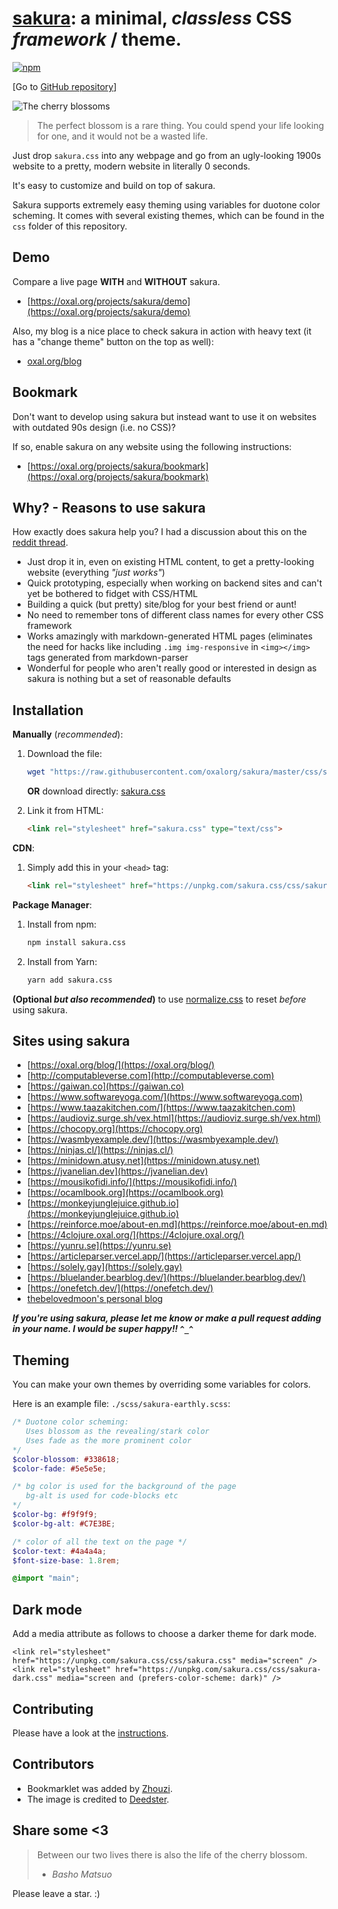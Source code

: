 # [sakura](https://oxal.org/projects/sakura): a minimal, ***classless*** CSS *framework* / **theme**.

[![npm][npm-image]][npm-url]

[npm-image]: https://img.shields.io/npm/v/sakura.css.svg?colorB=982c61
[npm-url]: https://www.npmjs.com/package/sakura.css

[Go to [GitHub repository](https://github.com/oxalorg/sakura)]

![The cherry blossoms](sakura160.jpg)

> The perfect blossom is a rare thing. You could spend your life looking for
> one, and it would not be a wasted life.

Just drop `sakura.css` into any webpage and go from an ugly-looking 1900s
website to a pretty, modern website in literally 0 seconds.

It's easy to customize and build on top of sakura.

Sakura supports extremely easy theming using variables for duotone color
scheming. It comes with several existing themes, which can be found in the `css`
folder of this repository.

## Demo

Compare a live page **WITH** and **WITHOUT** sakura.

* [https://oxal.org/projects/sakura/demo](https://oxal.org/projects/sakura/demo)

Also, my blog is a nice place to check sakura in action with heavy text (it has
a "change theme" button on the top as well):

* [oxal.org/blog](https://oxal.org/blog/)

## Bookmark

Don't want to develop using sakura but instead want to use it on websites with
outdated 90s design (i.e. no CSS)?

If so, enable sakura on any website using the following
instructions:

* [https://oxal.org/projects/sakura/bookmark](https://oxal.org/projects/sakura/bookmark)

## Why? - Reasons to use sakura

How exactly does sakura help you? I had a discussion about this on the
[reddit thread](https://www.reddit.com/r/webdev/comments/68zpdp/sakura_a_minimal_classless_css_theme_just_drop_it/).

- Just drop it in, even on existing HTML content, to get a pretty-looking
  website (everything *"just works"*)
- Quick prototyping, especially when working on backend sites and can't yet be
  bothered to fidget with CSS/HTML
- Building a quick (but pretty) site/blog for your best friend or aunt!
- No need to remember tons of different class names for every other CSS
  framework
- Works amazingly with markdown-generated HTML pages (eliminates the need for
  hacks like including `.img img-responsive` in `<img></img>` tags generated
  from markdown-parser
- Wonderful for people who aren't really good or interested in design as sakura
  is nothing but a set of reasonable defaults

## Installation

**Manually** (*recommended*):

1. Download the file:

    ```bash
    wget "https://raw.githubusercontent.com/oxalorg/sakura/master/css/sakura.css"
    ```

    **OR** download directly:
    [sakura.css](https://raw.githubusercontent.com/oxalorg/sakura/master/css/sakura.css)

2. Link it from HTML:

    ```html
    <link rel="stylesheet" href="sakura.css" type="text/css">
    ```

**CDN**:

1. Simply add this in your `<head>` tag:

    ```html
    <link rel="stylesheet" href="https://unpkg.com/sakura.css/css/sakura.css" type="text/css">
    ```

**Package Manager**:

1. Install from npm:

    ```bash
    npm install sakura.css
    ```

2. Install from Yarn:

    ```bash
    yarn add sakura.css
    ```

**(Optional *but also recommended*)** to use
[normalize.css](https://github.com/necolas/normalize.css/)
to reset *before* using sakura.

## Sites using sakura

* [https://oxal.org/blog/](https://oxal.org/blog/)
* [http://computableverse.com](http://computableverse.com)
* [https://gaiwan.co](https://gaiwan.co)
* [https://www.softwareyoga.com/](https://www.softwareyoga.com)
* [https://www.taazakitchen.com/](https://www.taazakitchen.com)
* [https://audioviz.surge.sh/vex.html](https://audioviz.surge.sh/vex.html)
* [https://chocopy.org](https://chocopy.org)
* [https://wasmbyexample.dev/](https://wasmbyexample.dev/)
* [https://ninjas.cl/](https://ninjas.cl/)
* [https://minidown.atusy.net](https://minidown.atusy.net)
* [https://jvanelian.dev](https://jvanelian.dev)
* [https://mousikofidi.info/](https://mousikofidi.info/)
* [https://ocamlbook.org](https://ocamlbook.org)
* [https://monkeyjunglejuice.github.io](https://monkeyjunglejuice.github.io)
* [https://reinforce.moe/about-en.md](https://reinforce.moe/about-en.md)
* [https://4clojure.oxal.org/](https://4clojure.oxal.org/)
* [https://yunru.se](https://yunru.se)
* [https://articleparser.vercel.app/](https://articleparser.vercel.app/)
* [https://solely.gay](https://solely.gay)
* [https://bluelander.bearblog.dev/](https://bluelander.bearblog.dev/)
* [https://onefetch.dev/](https://onefetch.dev/)
* [thebelovedmoon's personal blog](https://thebelovedmoon.github.io/thebelovedmoon/blog)

***If you're using sakura, please let me know or make a pull request adding in
your name. I would be super happy!! `^_^`***

## Theming

You can make your own themes by overriding some variables for colors.

Here is an example file: `./scss/sakura-earthly.scss`:

```scss
/* Duotone color scheming:
   Uses blossom as the revealing/stark color
   Uses fade as the more prominent color
*/
$color-blossom: #338618;
$color-fade: #5e5e5e;

/* bg color is used for the background of the page
   bg-alt is used for code-blocks etc
*/
$color-bg: #f9f9f9;
$color-bg-alt: #C7E3BE;

/* color of all the text on the page */
$color-text: #4a4a4a;
$font-size-base: 1.8rem;

@import "main";
```

## Dark mode

Add a media attribute as follows to choose a darker theme for dark mode.

```
<link rel="stylesheet" href="https://unpkg.com/sakura.css/css/sakura.css" media="screen" />
<link rel="stylesheet" href="https://unpkg.com/sakura.css/css/sakura-dark.css" media="screen and (prefers-color-scheme: dark)" />
```

## Contributing

Please have a look at the [instructions](CONTRIBUTING.md).

## Contributors

* Bookmarklet was added by [Zhouzi](https://github.com/Zhouzi).
* The image is credited to
[Deedster](https://pixabay.com/en/users/Deedster-2541644/).

## Share some <3

> Between our two lives there is also the life of the cherry blossom.
> - *Basho Matsuo*

Please leave a star. :)
